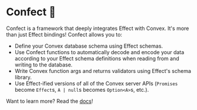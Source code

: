 # Confect 🧁

Confect is a framework that deeply integrates Effect with Convex. It's more than just Effect bindings! Confect allows you to:

* Define your Convex database schema using Effect schemas.
* Use Confect functions to automatically decode and encode your data according to your Effect schema definitions when reading from and writing to the database.
* Write Convex function args and returns validators using Effect's schema library.
* Use Effect-ified versions of all of the Convex server APIs (`Promises` become `Effect`s, `A | null`s becomes `Option<A>`s, etc.).

Want to learn more? Read the [docs](https://rj-dellecese.gitbook.io/confect-docs)!